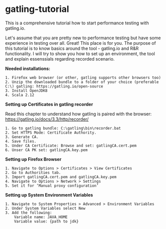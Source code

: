 # gatling-tutorial

This is a comprehensive tutorial how to start performance testing with gatling.io.

Let's assume that you are pretty new to performance testing but have some experience in testing over all. Great! This place is for you. The purpose of this tutorial is to know basics around the tool - gatling.io and R&R functionality. I will try to show you how to set up an environment, the tool and explain essenssials regarding recorded scenario.

__Needed installations:__

	1. Firefox web browser (or other, gatling supports other browsers too)
	2. Unzip the downloaded bundle to a folder of your choice (preferable C:\) gatling: https://gatling.io/open-source
	3. Install OpenJDK8
	4. Scala 2.12

__Setting up Certificates in gatling recorder__

Read this chapter to understand how gatling is paired with the browser: https://gatling.io/docs/3.3/http/recorder/

	1. Go to gatling bundle: C:\gatling\bin\recorder.bat
	2. Set HTTPS Mode: Certificate Authority. 
	3. Generate CA.
	4. Save files.
	5. Under CA Certificate: Browse and set: gatlingCA.cert.pem
	6. Unser CA PK set: gatlingCA.key.pem

__Setting up Firefox Browser__

	1. Navigate to Options > Certificates > View Certificates
	2. Go to Authorities tab.
	3. Import gatlingCA.cert.pem and gatlingCA.key.pem
	4. Navigate to Options > Network > Settings
	5. Set it for ‘Manual proxy configuration’

__Setting up System Environment Variables__

	1. Navigate to System Properties > Advanced > Environment Variables
	2. Under System Variables select New
	3. Add the following:
		Variable name: JAVA_HOME
		Variable value: {path to jdk}
